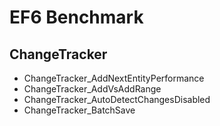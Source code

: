 # EF6 Benchmark

## ChangeTracker

- ChangeTracker_AddNextEntityPerformance
- ChangeTracker_AddVsAddRange
- ChangeTracker_AutoDetectChangesDisabled
- ChangeTracker_BatchSave